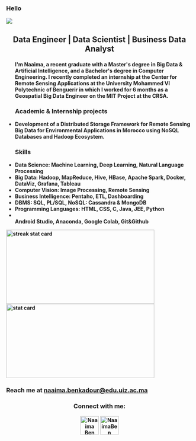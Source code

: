 
### Hello 

  <img src="https://komarev.com/ghpvc/?username=NaaimaBen&label=Profile%20views&color=0e75b6&style=flat">

<!--<img align="right" height="380" width="400" src="https://cdn.dribbble.com/users/2238041/screenshots/4763918/working.gif" />--->


<div>
 <h2> <p align="center"><b> Data Engineer | Data Scientist | Business Data Analyst </p></h2>
<ul>
I'm Naaima, a recent graduate with a Master's degree in Big Data & Artificial Intelligence, and a Bachelor's degree in Computer Engineering. I recently completed an internship at the Center for Remote Sensing Applications at the University Mohammed VI Polytechnic of Benguerir in which I worked for 6 months as a Geospatial Big Data Engineer on the MIT Project at the CRSA.
<h3> Academic & Internship projects</h3>
<li>Development of a Distributed Storage Framework for Remote Sensing Big Data for Environmental Applications in Morocco using NoSQL Databases and Hadoop Ecosystem.</li>
<h3>Skills</h3>
<li>  Data Science: Machine Learning, Deep Learning, Natural Language Processing </li>
<li> Big Data: Hadoop, MapReduce, Hive, HBase, Apache Spark, Docker, DataViz, Grafana, Tableau </li>
<li>Computer Vision: Image Processing, Remote Sensing</li>
<li>Business Intelligence: Pentaho, ETL, Dashboarding</li>
<li>DBMS: SQL, PL/SQL, NoSQL: Cassandra & MongoDB</li>
<li>Programming Languages: HTML, CSS, C, Java, JEE, Python</li>
<li></li>Android Studio, Anaconda, Google Colab, Git&Github </li>
</ul>




<img align="left" alt= "streak stat card" height="200px" width="400" src="https://github-readme-streak-stats.herokuapp.com/?user=NaaimaBen&theme=radical"/>
<img   alt= " stat card" height="200px" width="400" src="https://github-readme-stats.vercel.app/api?username=NaaimaBen&show_icons=true&theme=radical">



### Reach me at naaima.benkadour@edu.uiz.ac.ma

<h3 align="center">Connect with me:</h3>
<p align="center">
<a href="https://twitter.com/" target="blank"><img align="center" src="https://img.icons8.com/cute-clipart/64/000000/twitter.png" alt="Naaima Ben Kadour" height="50" width="50" /></a> 
<a href="https://www.linkedin.com/in/naaima-ben-kadour/" target="blank"><img align="center" src="https://img.icons8.com/cute-clipart/64/000000/linkedin.png" alt="NaaimaBen" height="50" width="50" /></a>
  


  
